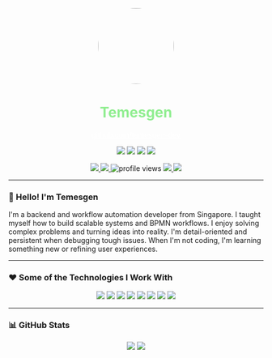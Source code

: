 <!-- Avatar and Header -->
<p align="center">
  <img src="https://avatars.githubusercontent.com/u/YOUR_USER_ID?v=4" width="150" style="border-radius:50%">
</p>

<h1 align="center" style="color:#90ee90;">Temesgen</h1>
<p align="center"><a href="https://github.com/temesgen-dev" style="color:white;">github.com/temesgen-dev</a></p>

<!-- Stats Badges -->
<p align="center">
  <img src="https://img.shields.io/badge/Followers-231-blue?style=for-the-badge&logo=github">
  <img src="https://img.shields.io/badge/Stars-212-yellow?style=for-the-badge&logo=github">
  <img src="https://img.shields.io/badge/Bookmarks-70-pink?style=for-the-badge">
  <img src="https://img.shields.io/badge/Pull_Requests-2605-green?style=for-the-badge">
</p>

<!-- Social Buttons -->
<p align="center">
  <a href="https://linkedin.com/in/your-link" target="_blank">
    <img src="https://img.shields.io/badge/LINKEDIN-blue?style=for-the-badge&logo=linkedin">
  </a>
  <a href="mailto:your@email.com">
    <img src="https://img.shields.io/badge/SEND_MAIL-red?style=for-the-badge&logo=gmail">
  </a>
  <img src="https://komarev.com/ghpvc/?username=temesgen-dev&style=for-the-badge" alt="profile views"/>
  <a href="https://t.me/yourtelegram">
    <img src="https://img.shields.io/badge/TELEGRAM-blue?style=for-the-badge&logo=telegram">
  </a>
  <a href="https://twitter.com/yourtwitter">
    <img src="https://img.shields.io/badge/TWITTER-lightblue?style=for-the-badge&logo=twitter">
  </a>
</p>

---

### 👋 Hello! I'm Temesgen

I'm a backend and workflow automation developer from Singapore. I taught myself how to build scalable systems and BPMN workflows. I enjoy solving complex problems and turning ideas into reality. I'm detail-oriented and persistent when debugging tough issues. When I'm not coding, I'm learning something new or refining user experiences.

---

### ❤️ Some of the Technologies I Work With

<p align="center">
  <img src="https://img.shields.io/badge/Docker-2496ED?style=for-the-badge&logo=docker&logoColor=white"/>
  <img src="https://img.shields.io/badge/Camunda-F5330C?style=for-the-badge&logo=camunda&logoColor=white"/>
  <img src="https://img.shields.io/badge/Bonita-005C99?style=for-the-badge&logo=bonita&logoColor=white"/>
  <img src="https://img.shields.io/badge/Next.js-000000?style=for-the-badge&logo=next.js&logoColor=white"/>
  <img src="https://img.shields.io/badge/Tailwind-38B2AC?style=for-the-badge&logo=tailwind-css&logoColor=white"/>
  <img src="https://img.shields.io/badge/Prisma-2D3748?style=for-the-badge&logo=prisma&logoColor=white"/>
  <img src="https://img.shields.io/badge/PostgreSQL-336791?style=for-the-badge&logo=postgresql&logoColor=white"/>
  <img src="https://img.shields.io/badge/pdf--lib-FFB300?style=for-the-badge"/>
</p>

---

### 📊 GitHub Stats

<p align="center">
  <img src="https://github-readme-stats.vercel.app/api?username=temesgen-dev&show_icons=true&theme=radical"/>
  <img src="https://github-readme-stats.vercel.app/api/top-langs/?username=temesgen-dev&layout=compact&theme=radical"/>
</p>
